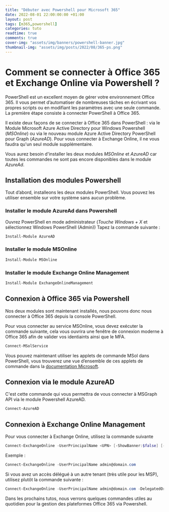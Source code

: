 ```yaml
---
title: "Débuter avec Powershell pour Microsoft 365"
date: 2022-08-01 22:00:00:00 +01:00
layout: post
tags: [m365,powershell]
categories: tuto
readtime: true
comments: true
cover-img: "assets/img/banners/powershell-banner.jpg"
thumbnail-img: "assets/img/posts/2022/08/365-ps.png"
---
```


# Comment se connecter à Office 365 et Exchange Online via Powershell ?

PowerShell est un excellent moyen de gérer votre environnement Office 365. Il vous permet d’automatiser de nombreuses tâches en écrivant vos propres scripts ou en modifiant les paramètres avec une seule commande. La première étape consiste à connecter PowerShell à Office 365.

Il existe deux façons de se connecter à Office 365 dans PowerShell : via le Module Microsoft Azure Active Directory pour Windows Powershell (*MSOnline*) ou via le nouveau module Azure Active Directory PowerShell pour Graph (*AzureAD*). Pour vous connecter à Exchange Online, il ne vous faudra qu'un seul module supplémentaire.

Vous aurez besoin d'installer les deux modules *MSOnline* et *AzureAD* car toutes les commandes ne sont pas encore disponibles dans le module *AzureAd*.

## Installation des modules Powershell

Tout d’abord, installeons les deux modules PowerShell. Vous pouvez les utiliser ensemble sur votre système sans aucun problème.

### Installer le module AzureAd dans Powershell

Ouvrez PowerShell en mode administrateur (*Touche Windows + X* et sélectionnez Windows PowerShell (Admin))
Tapez la commande suivante : 

```powershell
Install-Module AzureAD
```

### Installer le module MSOnline

```powershell
Install-Module MSOnline
```

### Installer le module Exchange Online Management

```powershell
Install-Module ExchangeOnlineManagement
```

## Connexion à Office 365 via Powershell

Nos deux modules sont maintenant installés, nous pouvons donc nous connecter à Office 365 depuis la console PowerShell. 

Pour vous connecter au service MSOnline, vous devez exécuter la commande suivante, cela vous ouvrira une fenêtre de connexion moderne à Office 365 afin de valider vos identiaints ainsi que le MFA.

```powershell
Connect-MSolService
```

Vous pouvez maintenant utiliser les applets de commande MSol dans PowerShell, vous trouverez une vue d’ensemble de ces applets de commande dans la [documentation Microsoft](https://docs.microsoft.com/en-us/powershell/module/msonline/?view=azureadps-1.0).

## Connexion via le module AzureAD

C'est cette commande qui vous permettra de vous connecter à MSGraph API via le module Powershell AzureAD.

```powershell
Connect-AzureAD
```
## Connexion à Exchange Online Management

Pour vous connecter à Exchange Online, utilisez la commande suivante 

```powershell
Connect-ExchangeOnline -UserPrincipalName <UPN> [-ShowBanner:$false] [-ExchangeEnvironmentName <Value>] [-DelegatedOrganization <String>] [-PSSessionOption $ProxyOptions]
```
Exemple : 

```powershell
Connect-ExchangeOnline -UserPrincipalName admin@domain.com 
```
Si vous avez un accès délégué à un autre tenant (très utile pour les MSP), utilisez plutôt la commande suivante :

```powershell
Connect-ExchangeOnline -UserPrincipalName admin@domain.com -DelegatedOrganization contoso.onmicrosoft.com
```

Dans les prochains tutos, nous verrons quelques commandes utiles au quotidien pour la gestion des plateformes Office 365 via Powershell. 